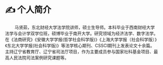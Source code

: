 # ✍  个人简介
&nbsp;&nbsp;&nbsp;&nbsp;&nbsp;&nbsp;&nbsp;&nbsp;马贤茹，东北财经大学法学院讲师，硕士生导师。本科毕业于西南财经大学法学与会计学双学位班，硕博毕业于南开大学。研究领域为经济法学、数字法学。在《法商研究》《安徽大学学报(哲学社会科学版)》《上海大学学报（社会科学版）》《东北大学学报(社会科学版)》等法学核心期刊、CSSCI期刊上发表论文十余篇。主持辽宁省教育厅、辽宁省司法厅项目，作为主要成员参与国家社科基金项目、最高人民法院司法案例研究课题等。
